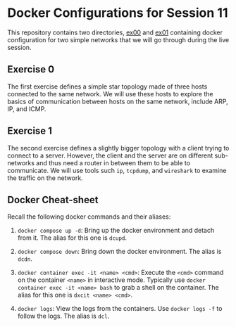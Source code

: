 # Docker Configurations for Session 11

This repository contains two directories, [ex00](./ex00) and [ex01](./ex01)
containing docker configuration for two simple networks that we will go through
during the live session.

## Exercise 0

The first exercise defines a simple star topology made of three hosts connected
to the same network. We will use these hosts to explore the basics of
communication between hosts on the same network, include ARP, IP, and ICMP.

## Exercise 1

The second exercise defines a slightly bigger topology with a client trying to
connect to a server. However, the client and the server are on different
sub-networks and thus need a router in between them to be able to communicate.
We will use tools such `ip`, `tcpdump`, and `wireshark` to examine the traffic
on the network.

## Docker Cheat-sheet

Recall the following docker commands and their aliases:

1. `docker compose up -d`: Bring up the docker environment and detach from it.
   The alias for this one is `dcupd`.

2. `docker compose down`: Bring down the docker environment. The alias is
   `dcdn`.

3. `docker container exec -it <name> <cmd>`: Execute the `<cmd>` command on the
   container `<name>` in interactive mode. Typically use `docker container exec
   -it <name> bash` to grab a shell on the container. The alias for this one is
   `dxcit <name> <cmd>`.

4. `docker logs`: View the logs from the containers. Use `docker logs -f` to
   follow the logs. The alias is `dcl`.

